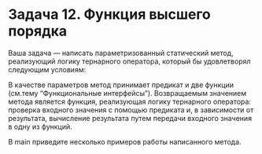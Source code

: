 # Задача 12. Функция высшего порядка

Ваша задача — написать параметризованный статический метод, реализующий логику тернарного оператора, который бы удовлетворял следующим условиям:

В качестве параметров метод принимает предикат и две функции (см.тему “Функциональные интерфейсы”).
Возвращаемым значением метода является функция, реализующая логику тернарного оператора:
проверка входного значения с помощью предиката и, в зависимости от результата, вычисление результата путем передачи входного значения в одну из функций.

В main приведите несколько примеров работы написанного метода.


